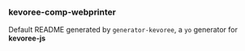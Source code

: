 ### kevoree-comp-webprinter

Default README generated by `generator-kevoree`, a `yo` generator for __kevoree-js__